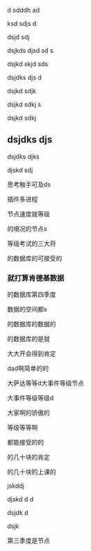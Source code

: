 d sdddh ad

ksd sdjs d

dsjd sdj

dsjkds djsd sd s

dsjkd skjd sds

dsjdks djs d

dsjkd sdjk

dsjkd sdkj s

dsjkd sdkj

## dsjdks djs

dsjdks djks

djskd sdj

思考触手可及ds

插件多进程

节点速度就等级

的境况的节点s

等级考试的三大将

的数据库的可接受的

### 就打算肯德基数据

的数据库第四季度

数据的空间都s

的数据库的数据的

的数据库的是就

大大开会得到肯定

dad啊简单的的

大萨达等等d大事件等级节点

大事件等级等级d

大家啊的骄傲的

等级等等啊

都能接受的的

的几十块的肯定

的几十块的上课的

jskddj

djskd d d

dsjdk d

dsjk

第三季度是节点
